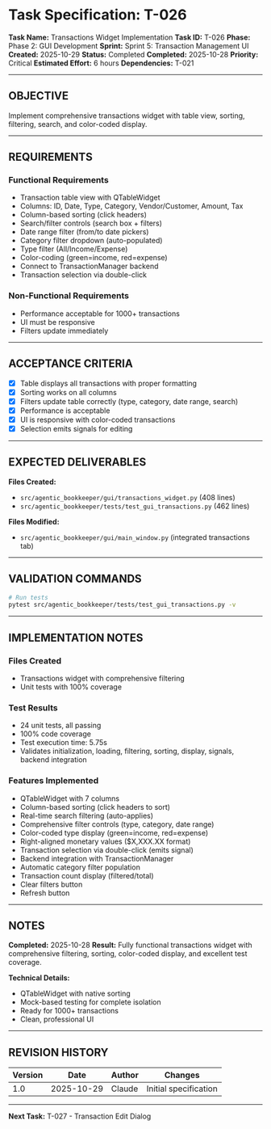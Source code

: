 # Task Specification: T-026

**Task Name:** Transactions Widget Implementation
**Task ID:** T-026
**Phase:** Phase 2: GUI Development
**Sprint:** Sprint 5: Transaction Management UI
**Created:** 2025-10-29
**Status:** Completed
**Completed:** 2025-10-28
**Priority:** Critical
**Estimated Effort:** 6 hours
**Dependencies:** T-021

---

## OBJECTIVE

Implement comprehensive transactions widget with table view, sorting, filtering, search, and color-coded display.

---

## REQUIREMENTS

### Functional Requirements
- Transaction table view with QTableWidget
- Columns: ID, Date, Type, Category, Vendor/Customer, Amount, Tax
- Column-based sorting (click headers)
- Search/filter controls (search box + filters)
- Date range filter (from/to date pickers)
- Category filter dropdown (auto-populated)
- Type filter (All/Income/Expense)
- Color-coding (green=income, red=expense)
- Connect to TransactionManager backend
- Transaction selection via double-click

### Non-Functional Requirements
- Performance acceptable for 1000+ transactions
- UI must be responsive
- Filters update immediately

---

## ACCEPTANCE CRITERIA

- [x] Table displays all transactions with proper formatting
- [x] Sorting works on all columns
- [x] Filters update table correctly (type, category, date range, search)
- [x] Performance is acceptable
- [x] UI is responsive with color-coded transactions
- [x] Selection emits signals for editing

---

## EXPECTED DELIVERABLES

**Files Created:**
- `src/agentic_bookkeeper/gui/transactions_widget.py` (408 lines)
- `src/agentic_bookkeeper/tests/test_gui_transactions.py` (462 lines)

**Files Modified:**
- `src/agentic_bookkeeper/gui/main_window.py` (integrated transactions tab)

---

## VALIDATION COMMANDS

```bash
# Run tests
pytest src/agentic_bookkeeper/tests/test_gui_transactions.py -v
```

---

## IMPLEMENTATION NOTES

### Files Created
- Transactions widget with comprehensive filtering
- Unit tests with 100% coverage

### Test Results
- 24 unit tests, all passing
- 100% code coverage
- Test execution time: 5.75s
- Validates initialization, loading, filtering, sorting, display, signals, backend integration

### Features Implemented
- QTableWidget with 7 columns
- Column-based sorting (click headers to sort)
- Real-time search filtering (auto-applies)
- Comprehensive filter controls (type, category, date range)
- Color-coded type display (green=income, red=expense)
- Right-aligned monetary values ($X,XXX.XX format)
- Transaction selection via double-click (emits signal)
- Backend integration with TransactionManager
- Automatic category filter population
- Transaction count display (filtered/total)
- Clear filters button
- Refresh button

---

## NOTES

**Completed:** 2025-10-28
**Result:** Fully functional transactions widget with comprehensive filtering, sorting, color-coded display, and excellent test coverage.

**Technical Details:**
- QTableWidget with native sorting
- Mock-based testing for complete isolation
- Ready for 1000+ transactions
- Clean, professional UI

---

## REVISION HISTORY

| Version | Date       | Author | Changes                    |
|---------|------------|--------|-----------------------------|
| 1.0     | 2025-10-29 | Claude | Initial specification       |

---

**Next Task:** T-027 - Transaction Edit Dialog
